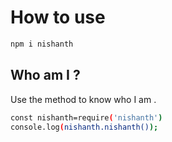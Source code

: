 # How to use

```bash
npm i nishanth
```

## Who am I ?

Use the method to know who I am .

```bash
const nishanth=require('nishanth')
console.log(nishanth.nishanth());
```
